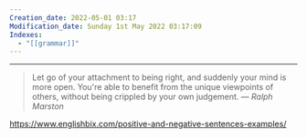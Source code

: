 ```yaml
---
Creation_date: 2022-05-01 03:17
Modification_date: Sunday 1st May 2022 03:17:09
Indexes:
  - "[[grammar]]"
---
```


----

> Let go of your attachment to being right, and suddenly your mind is more open. You're able to benefit from the unique viewpoints of others, without being crippled by your own judgement.
> — <cite>Ralph Marston</cite>

https://www.englishbix.com/positive-and-negative-sentences-examples/